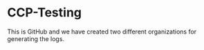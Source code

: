 # CCP-Testing
This is GitHub and we have created two different organizations for generating the logs.
